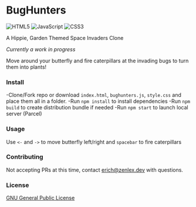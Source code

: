 # BugHunters 

![HTML5](https://img.shields.io/badge/html5-%23E34F26.svg?style=for-the-badge&logo=html5&logoColor=white)
![JavaScript](https://img.shields.io/badge/javascript-%23323330.svg?style=for-the-badge&logo=javascript&logoColor=%23F7DF1E)
![CSS3](https://img.shields.io/badge/css3-%231572B6.svg?style=for-the-badge&logo=css3&logoColor=white)

A Hippie, Garden Themed Space Invaders Clone

*Currently a work in progress*

Move around your butterfly and fire caterpillars at the invading bugs to turn them into plants! 

### Install
-Clone/Fork repo or download `index.html`, `bughunters.js`, `style.css` and place them all in a folder. 
-Run `npm install` to install dependencies
-Run `npm build` to create distribution bundle if needed
-Run `npm start` to launch local server (Parcel)
### Usage
Use `<-` and `->` to move butterfly left/right and `spacebar` to fire caterpillars

### Contributing
Not accepting PRs at this time, contact erich@zenlex.dev with questions. 

### License
[GNU General Public License](https://opensource.org/licenses/GPL-3.0)